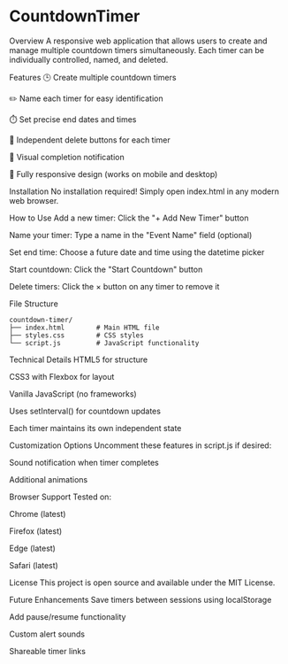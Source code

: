 # CountdownTimer
Overview
A responsive web application that allows users to create and manage multiple countdown timers simultaneously. Each timer can be individually controlled, named, and deleted.

Features
🕒 Create multiple countdown timers

✏️ Name each timer for easy identification

⏱️ Set precise end dates and times

🚫 Independent delete buttons for each timer

🎉 Visual completion notification

📱 Fully responsive design (works on mobile and desktop)

Installation
No installation required! Simply open index.html in any modern web browser.

How to Use
Add a new timer: Click the "+ Add New Timer" button

Name your timer: Type a name in the "Event Name" field (optional)

Set end time: Choose a future date and time using the datetime picker

Start countdown: Click the "Start Countdown" button

Delete timers: Click the × button on any timer to remove it

File Structure
```
countdown-timer/
├── index.html        # Main HTML file
├── styles.css        # CSS styles
└── script.js         # JavaScript functionality
```

Technical Details
HTML5 for structure

CSS3 with Flexbox for layout

Vanilla JavaScript (no frameworks)

Uses setInterval() for countdown updates

Each timer maintains its own independent state

Customization Options
Uncomment these features in script.js if desired:

Sound notification when timer completes

Additional animations

Browser Support
Tested on:

Chrome (latest)

Firefox (latest)

Edge (latest)

Safari (latest)

License
This project is open source and available under the MIT License.

Future Enhancements
Save timers between sessions using localStorage

Add pause/resume functionality

Custom alert sounds

Shareable timer links
